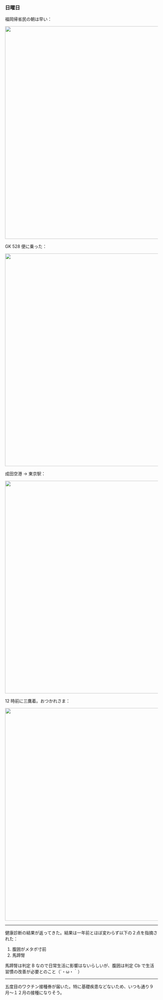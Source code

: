### 日曜日

福岡帰省民の朝は早い：

<img src="https://i.imgur.com/KHNiiHD.jpg" width="700">

GK 528 便に乗った：

<img src="https://i.imgur.com/f1jCDzd.jpg" width="700">

成田空港 → 東京駅：

<img src="https://i.imgur.com/pmqOSRj.jpg" width="700">

12 時前に三鷹着。おつかれさま：

<img src="https://i.imgur.com/lXeyUHl.jpg" width="700">

---

健康診断の結果が返ってきた。結果は一年前とほぼ変わらず以下の２点を指摘された：

1. 腹囲がメタボ寸前
1. 馬蹄腎

馬蹄腎は判定 B なので日常生活に影響はないらしいが、腹囲は判定 Cb で生活習慣の改善が必要とのこと（´・ω・｀）

---

五度目のワクチン接種券が届いた。特に基礎疾患などないため、いつも通り９月〜１２月の接種になりそう。
